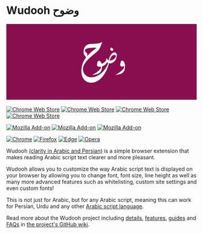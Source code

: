 # Wudooh وضوح

[![Wudooh Banner](https://raw.githubusercontent.com/basshelal/Wudooh/master/pages/pics/WudoohLogo1400x560.png)](https://wudooh.app)

[![Chrome Web Store](https://img.shields.io/chrome-web-store/v/nigfaloeeeakmmgndbdcijjegolpjfhn.svg)](https://chrome.google.com/webstore/detail/wudooh/nigfaloeeeakmmgndbdcijjegolpjfhn)
[![Chrome Web Store](https://img.shields.io/chrome-web-store/users/nigfaloeeeakmmgndbdcijjegolpjfhn.svg)](https://chrome.google.com/webstore/detail/wudooh/nigfaloeeeakmmgndbdcijjegolpjfhn)
[![Chrome Web Store](https://img.shields.io/chrome-web-store/stars/nigfaloeeeakmmgndbdcijjegolpjfhn.svg)](https://chrome.google.com/webstore/detail/wudooh/nigfaloeeeakmmgndbdcijjegolpjfhn/reviews)
[![Chrome Web Store](https://img.shields.io/chrome-web-store/rating-count/nigfaloeeeakmmgndbdcijjegolpjfhn.svg)](https://chrome.google.com/webstore/detail/wudooh/nigfaloeeeakmmgndbdcijjegolpjfhn/reviews)

[![Mozilla Add-on](https://img.shields.io/amo/v/wudooh.svg)](https://addons.mozilla.org/en-US/firefox/addon/wudooh/)
[![Mozilla Add-on](https://img.shields.io/amo/users/wudooh.svg)](https://addons.mozilla.org/en-US/firefox/addon/wudooh/)
[![Mozilla Add-on](https://img.shields.io/amo/stars/wudooh)](https://addons.mozilla.org/en-US/firefox/addon/wudooh/reviews)

[![Chrome](https://img.shields.io/badge/Chrome-4086F4?style=flat-square&logo=Google-Chrome&logoColor=FFCE3E)](https://chrome.google.com/webstore/detail/wudooh/nigfaloeeeakmmgndbdcijjegolpjfhn)
[![Firefox](https://img.shields.io/badge/Firefox-845DF8?style=flat-square&logo=Mozilla-Firefox&logoColor=FFC247)](https://addons.mozilla.org/en-US/firefox/addon/wudooh/)
[![Edge](https://img.shields.io/badge/Edge-105094?style=flat-square&logo=Microsoft-Edge&logoColor=2DC5C8)](https://microsoftedge.microsoft.com/addons/detail/nkcephhacigcmeejlmbijdnabfdihhdc)
[![Opera](https://img.shields.io/badge/Opera-424242?style=flat-square&logo=Opera&logoColor=E01224)](https://chrome.google.com/webstore/detail/wudooh/nigfaloeeeakmmgndbdcijjegolpjfhn)

Wudooh [(clarity in Arabic and Persian)](https://en.wiktionary.org/wiki/%D9%88%D8%B6%D9%88%D8%AD)
 is a simple browser extension that makes reading Arabic script text clearer and more pleasant.

Wudooh allows you to customize the way Arabic script text is displayed on your browser by allowing you to change font, font size, line height as well as many more advanced features such as whitelisting, custom site settings and even custom fonts!

This is not just for Arabic, but for any Arabic script, meaning this can work 
for Persian, Urdu and any other 
[Arabic script language](https://en.wikipedia.org/wiki/Arabic_script).

Read more about the Wudooh project including 
[details](https://github.com/basshelal/Wudooh/wiki/Description),
[features](https://github.com/basshelal/Wudooh/wiki/Features),
[guides](https://github.com/basshelal/Wudooh/wiki/Import-Export-Guide) 
and [FAQs](https://github.com/basshelal/Wudooh/wiki/FAQ)
in [the project's GitHub wiki](https://github.com/basshelal/Wudooh/wiki).

